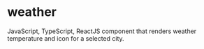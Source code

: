 # weather
JavaScript, TypeScript, ReactJS component that renders weather temperature and icon for a selected city.
